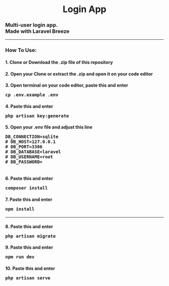 <h1 align="center">Login App</h1>
<h3>Multi-user login app. <br >Made with Laravel Breeze</h3>
<hr>
<h3>How To Use:</h3>
<h4>1. Clone or Download the .zip file of this repository</h4>
<h4>2. Open your Clone or extract the .zip and open it on your code editor</h4>
<h4>3. Open terminal on your code editor, paste this and enter <pre>cp .env.example .env</pre></h4>
<h4>4. Paste this and enter <pre>php artisan key:generate</pre></h4>
<h4>5. Open your .env file and adjust this line 
    <pre>DB_CONNECTION=sqlite
# DB_HOST=127.0.0.1
# DB_PORT=3306
# DB_DATABASE=laravel
# DB_USERNAME=root
# DB_PASSWORD=
    </pre>
</h4>
<h4>6. Paste this and enter <pre>composer install</pre></h4>
<h4>7. Paste this and enter <pre>npm install</pre></h4>
<hr>
<h4>8. Paste this and enter <pre>php artisan migrate</pre></h4>
<h4>9. Paste this and enter <pre>npm run dev</pre></h4>
<h4>10. Paste this and enter <pre>php artisan serve</pre></h4>
